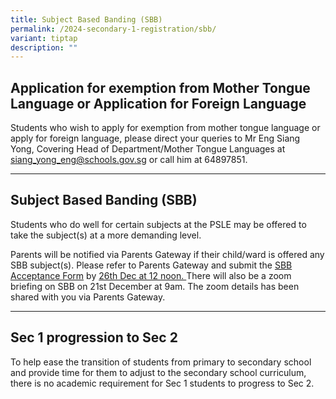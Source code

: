 ```yaml
---
title: Subject Based Banding (SBB)
permalink: /2024-secondary-1-registration/sbb/
variant: tiptap
description: ""
---
```

<h2>Application for exemption from Mother Tongue Language or Application for Foreign Language</h2><p>Students who wish to apply for exemption from mother tongue language or apply for foreign language, please direct your queries to Mr Eng Siang Yong, Covering Head of Department/Mother Tongue Languages at <a href="mailto:siang_yong_eng@schools.gov.sg" rel="noopener noreferrer nofollow" target="_blank">siang_yong_eng@schools.gov.sg</a> or call him at 64897851.</p><hr><h2>Subject Based Banding (SBB)</h2><p></p><p>Students who do well for certain subjects at the PSLE may be offered to take the subject(s) at a more demanding level.</p><p></p><p>Parents will be notified via Parents Gateway if their child/ward is offered any SBB subject(s). Please refer to Parents Gateway and submit the <u>SBB Acceptance Form</u> by <u>26th Dec at 12 noon. </u>There will also be a zoom briefing on SBB on 21st December at 9am. The zoom details has been shared with you via Parents Gateway.</p><p></p><hr><h2>Sec 1 progression to Sec 2</h2><p>To help ease the transition of students from primary to secondary school and provide time for them to adjust to the secondary school curriculum, there is no academic requirement for Sec 1 students to progress to Sec 2.</p>